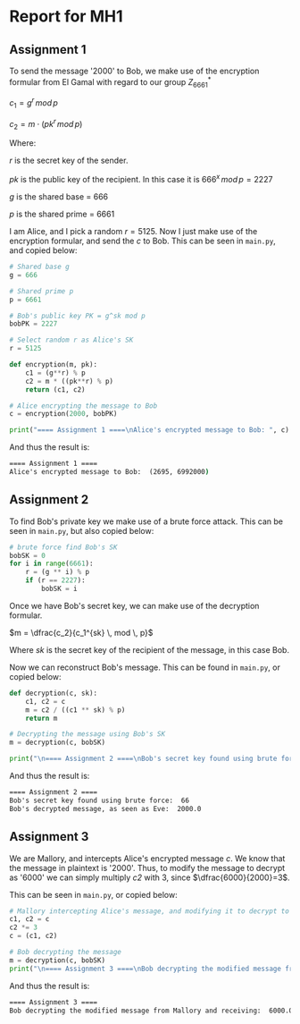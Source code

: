 # Report for MH1

## Assignment 1

To send the message '2000' to Bob, we make use of the encryption formular from El Gamal with regard to our group $Z^*_{6661}$

$c_1 = g^r \, mod \, p$

$c_2 = m \cdot (pk^r \, mod \, p)$

Where:

*r* is the secret key of the sender.

*pk* is the public key of the recipient. In this case it is $666^x \, mod \, p = 2227$

*g* is the shared base = 666

*p* is the shared prime = 6661

I am Alice, and I pick a random $r = 5125$. Now I just make use of the encryption formular, and send the *c* to Bob. This can be seen in `main.py`, and copied below:

```python
# Shared base g
g = 666

# Shared prime p
p = 6661

# Bob's public key PK = g^sk mod p
bobPK = 2227

# Select random r as Alice's SK 
r = 5125

def encryption(m, pk):
    c1 = (g**r) % p
    c2 = m * ((pk**r) % p)
    return (c1, c2)

# Alice encrypting the message to Bob
c = encryption(2000, bobPK)

print("==== Assignment 1 ====\nAlice's encrypted message to Bob: ", c)
```

And thus the result is:

```cmd
==== Assignment 1 ====
Alice's encrypted message to Bob:  (2695, 6992000)
```

## Assignment 2

To find Bob's private key we make use of a brute force attack. This can be seen in `main.py`, but also copied below:

```python
# brute force find Bob's SK
bobSK = 0
for i in range(6661):
    r = (g ** i) % p
    if (r == 2227):
        bobSK = i
```

Once we have Bob's secret key, we can make use of the decryption formular.

$m = \dfrac{c_2}{c_1^{sk} \, mod \, p}$

Where *sk* is the secret key of the recipient of the message, in this case Bob.

Now we can reconstruct Bob's message. This can be found in `main.py`, or copied below:

```python
def decryption(c, sk):
    c1, c2 = c
    m = c2 / ((c1 ** sk) % p)
    return m

# Decrypting the message using Bob's SK
m = decryption(c, bobSK)

print("\n==== Assignment 2 ====\nBob's secret key found using brute force: ", bobSK, "\nBob's decrypted message, as seen as Eve: ", m)
```

And thus the result is:

```cmd
==== Assignment 2 ====
Bob's secret key found using brute force:  66 
Bob's decrypted message, as seen as Eve:  2000.0
```

## Assignment 3

We are Mallory, and intercepts Alice's encrypted message *c*. We know that the message in plaintext is '2000'. Thus, to modify the message to decrypt as '6000' we can simply multiply *c2* with 3, since $\dfrac{6000}{2000}=3$.

This can be seen in `main.py`, or copied below:

```python
# Mallory intercepting Alice's message, and modifying it to decrypt to 6000
c1, c2 = c
c2 *= 3
c = (c1, c2)

# Bob decrypting the message
m = decryption(c, bobSK)
print("\n==== Assignment 3 ====\nBob decrypting the modified message from Mallory and receiving: ", m)
```

And thus the result is:

```cmd
==== Assignment 3 ====
Bob decrypting the modified message from Mallory and receiving:  6000.0
```
